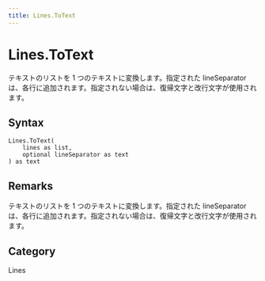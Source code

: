 ```yaml
---
title: Lines.ToText
---
```


# Lines.ToText


テキストのリストを 1 つのテキストに変換します。指定された lineSeparator は、各行に追加されます。指定されない場合は、復帰文字と改行文字が使用されます。


## Syntax

```powerquery
Lines.ToText(
    lines as list,
    optional lineSeparator as text
) as text
```


## Remarks

テキストのリストを 1 つのテキストに変換します。指定された lineSeparator は、各行に追加されます。指定されない場合は、復帰文字と改行文字が使用されます。



## Category
Lines

